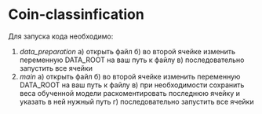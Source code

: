 # Coin-classinfication
Для запуска кода необходимо:
  1. *data_preparation*
       а) открыть файл
       б) во второй ячейке изменить переменную DATA_ROOT на ваш путь к файлу
       в) последовательно запустить все ячейки
  2. *main*
       а) открыть файл
       б) во второй ячейке изменить переменную DATA_ROOT на ваш путь к файлу
       в) при необходимости сохранить веса обученной модели раскоментировать последнюю ячейку и указать в ней нужный путь
       г) последовательно запустить все ячейки      
